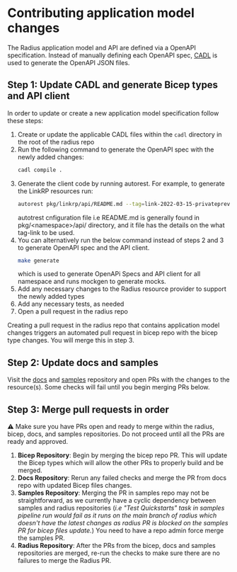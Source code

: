 # Contributing application model changes

The Radius application model and API are defined via a OpenAPI specification. Instead of manually defining each OpenAPI spec, [CADL](https://microsoft.github.io/typespec/) is used to generate the OpenAPI JSON files.

## Step 1: Update CADL and generate Bicep types and API client

In order to update or create a new application model specification follow these steps:
1. Create or update the applicable CADL files within the `cadl` directory in the root of the radius repo
2. Run the following command to generate the OpenAPI spec with the newly added changes:
    ```bash  
    cadl compile .
    ```
3. Generate the client code by running autorest. For example, to generate the LinkRP resources run:
    ```bash 
    autorest pkg/linkrp/api/README.md --tag=link-2022-03-15-privatepreview
    ```    
    autotrest cnfiguration file i.e README.md is generally found in pkg/\<namespace\>/api/ directory, and it file has the details on the what tag-link to be used.
4. You can alternatively run the below command instead of steps 2 and 3 to generate OpenAPI spec and the API client.
    ```bash  
    make generate
    ```
    which is used to generate OpenAPi Specs and API client for all namespace and runs mockgen to generate mocks.
5. Add any necessary changes to the Radius resource provider to support the newly added types
6. Add any necessary tests, as needed
7. Open a pull request in the radius repo

Creating a pull request in the radius repo that contains application model changes triggers an automated pull request in bicep repo with the bicep type changes. You will merge this in step 3.

## Step 2: Update docs and samples

Visit the [docs](https://github.com/project-radius/docs/) and [samples](https://github.com/project-radius/samples/) repository and open PRs with the changes to the resource(s). Some checks will fail until you begin merging PRs below.

## Step 3: Merge pull requests in order
⚠️ Make sure you have PRs open and ready to merge within the radius, bicep, docs, and samples repositories. Do not proceed until all the PRs are ready and approved.
1. **Bicep Repository**: Begin by merging the bicep repo PR. This will update the Bicep types which will allow the other PRs to properly build and be merged.
2. **Docs Repository**: Rerun any failed checks and merge the PR from docs repo with updated Bicep files changes.
3. **Samples Repository**: Merging the PR in samples repo may not be straightforward, as we currently have a cyclic dependency between samples and radius repositories (_i.e "Test Quickstarts" task in samples pipeline run would fail as it runs on the main branch of radius which doesn't have the latest changes as radius PR is blocked on the samples PR for bicep files update._) You need to have a repo admin force merge the samples PR.
4. **Radius Repository**: After the PRs from the bicep, docs and samples repositories are merged, re-run the checks to make sure there are no failures to merge the Radius PR.